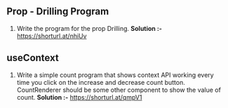 
## Prop - Drilling Program

1. Write the program for the prop Drilling.
**Solution :-** https://shorturl.at/nhiUv
## useContext

1. Write a simple count program that shows context API working every time you click on the increase and decrease count button. CountRenderer should be some other component to show the value of count.
**Solution :-** https://shorturl.at/qmpV1